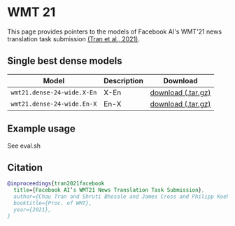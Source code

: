 # WMT 21

This page provides pointers to the models of Facebook AI's WMT'21 news translation task submission [(Tran et al., 2021)](https://arxiv.org/abs/2108.03265).

## Single best dense models

Model | Description | Download
---|---|---
`wmt21.dense-24-wide.X-En` | X-En | [download (.tar.gz)](https://dl.fbaipublicfiles.com/kairseq/models/wmt21.dense-24-wide.X-En.tar.gz)
`wmt21.dense-24-wide.En-X` | En-X | [download (.tar.gz)](https://dl.fbaipublicfiles.com/kairseq/models/wmt21.dense-24-wide.En-X.tar.gz)

## Example usage

See eval.sh


## Citation
```bibtex
@inproceedings{tran2021facebook
  title={Facebook AI’s WMT21 News Translation Task Submission},
  author={Chau Tran and Shruti Bhosale and James Cross and Philipp Koehn and Sergey Edunov and Angela Fan},
  booktitle={Proc. of WMT},
  year={2021},
}
```
